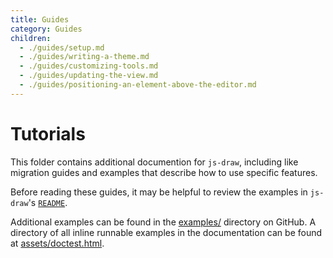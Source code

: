 ```yaml
---
title: Guides
category: Guides
children:
  - ./guides/setup.md
  - ./guides/writing-a-theme.md
  - ./guides/customizing-tools.md
  - ./guides/updating-the-view.md
  - ./guides/positioning-an-element-above-the-editor.md
---
```


# Tutorials

This folder contains additional documention for `js-draw`, including like migration guides and examples that describe how to use specific features.

Before reading these guides, it may be helpful to review the examples in `js-draw`'s [`README`](../).

Additional examples can be found in the [examples/](https://github.com/personalizedrefrigerator/js-draw/tree/main/docs/examples) directory on GitHub. A directory of all inline runnable examples in the documentation can be found at [assets/doctest.html](../assets/doctest.html).
